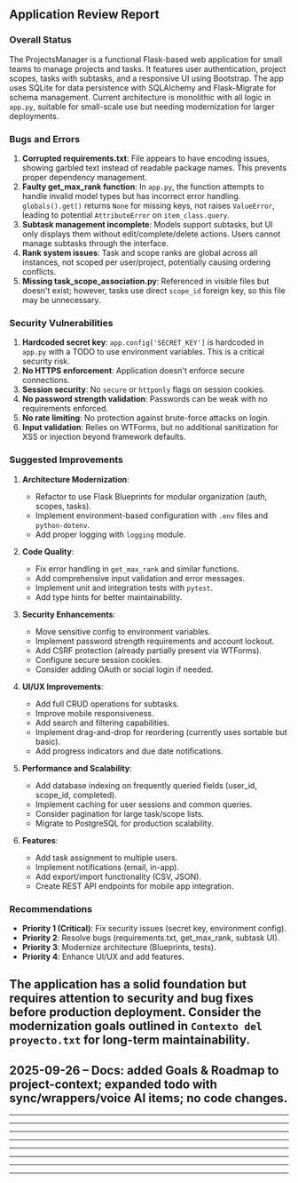 ## Application Review Report

### Overall Status
The ProjectsManager is a functional Flask-based web application for small teams to manage projects and tasks. It features user authentication, project scopes, tasks with subtasks, and a responsive UI using Bootstrap. The app uses SQLite for data persistence with SQLAlchemy and Flask-Migrate for schema management. Current architecture is monolithic with all logic in `app.py`, suitable for small-scale use but needing modernization for larger deployments.

### Bugs and Errors
1. **Corrupted requirements.txt**: File appears to have encoding issues, showing garbled text instead of readable package names. This prevents proper dependency management.
2. **Faulty get_max_rank function**: In `app.py`, the function attempts to handle invalid model types but has incorrect error handling. `globals().get()` returns `None` for missing keys, not raises `ValueError`, leading to potential `AttributeError` on `item_class.query`.
3. **Subtask management incomplete**: Models support subtasks, but UI only displays them without edit/complete/delete actions. Users cannot manage subtasks through the interface.
4. **Rank system issues**: Task and scope ranks are global across all instances, not scoped per user/project, potentially causing ordering conflicts.
5. **Missing task_scope_association.py**: Referenced in visible files but doesn't exist; however, tasks use direct `scope_id` foreign key, so this file may be unnecessary.

### Security Vulnerabilities
1. **Hardcoded secret key**: `app.config['SECRET_KEY']` is hardcoded in `app.py` with a TODO to use environment variables. This is a critical security risk.
2. **No HTTPS enforcement**: Application doesn't enforce secure connections.
3. **Session security**: No `secure` or `httponly` flags on session cookies.
4. **No password strength validation**: Passwords can be weak with no requirements enforced.
5. **No rate limiting**: No protection against brute-force attacks on login.
6. **Input validation**: Relies on WTForms, but no additional sanitization for XSS or injection beyond framework defaults.

### Suggested Improvements
1. **Architecture Modernization**:
   - Refactor to use Flask Blueprints for modular organization (auth, scopes, tasks).
   - Implement environment-based configuration with `.env` files and `python-dotenv`.
   - Add proper logging with `logging` module.

2. **Code Quality**:
   - Fix error handling in `get_max_rank` and similar functions.
   - Add comprehensive input validation and error messages.
   - Implement unit and integration tests with `pytest`.
   - Add type hints for better maintainability.

3. **Security Enhancements**:
   - Move sensitive config to environment variables.
   - Implement password strength requirements and account lockout.
   - Add CSRF protection (already partially present via WTForms).
   - Configure secure session cookies.
   - Consider adding OAuth or social login if needed.

4. **UI/UX Improvements**:
   - Add full CRUD operations for subtasks.
   - Improve mobile responsiveness.
   - Add search and filtering capabilities.
   - Implement drag-and-drop for reordering (currently uses sortable but basic).
   - Add progress indicators and due date notifications.

5. **Performance and Scalability**:
   - Add database indexing on frequently queried fields (user_id, scope_id, completed).
   - Implement caching for user sessions and common queries.
   - Consider pagination for large task/scope lists.
   - Migrate to PostgreSQL for production scalability.

6. **Features**:
   - Add task assignment to multiple users.
   - Implement notifications (email, in-app).
   - Add export/import functionality (CSV, JSON).
   - Create REST API endpoints for mobile app integration.

### Recommendations
- **Priority 1 (Critical)**: Fix security issues (secret key, environment config).
- **Priority 2**: Resolve bugs (requirements.txt, get_max_rank, subtask UI).
- **Priority 3**: Modernize architecture (Blueprints, tests).
- **Priority 4**: Enhance UI/UX and add features.

The application has a solid foundation but requires attention to security and bug fixes before production deployment. Consider the modernization goals outlined in `Contexto del proyecto.txt` for long-term maintainability.
--------------------------------------------------------
2025-09-26 – Docs: added Goals & Roadmap to project-context; expanded todo with sync/wrappers/voice AI items; no code changes.
--------------------------------------------------------
--------------------------------------------------------
--------------------------------------------------------
--------------------------------------------------------
--------------------------------------------------------
--------------------------------------------------------
--------------------------------------------------------
--------------------------------------------------------
--------------------------------------------------------